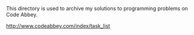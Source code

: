 This directory is used to archive my solutions to programming problems on Code Abbey.

http://www.codeabbey.com/index/task_list
